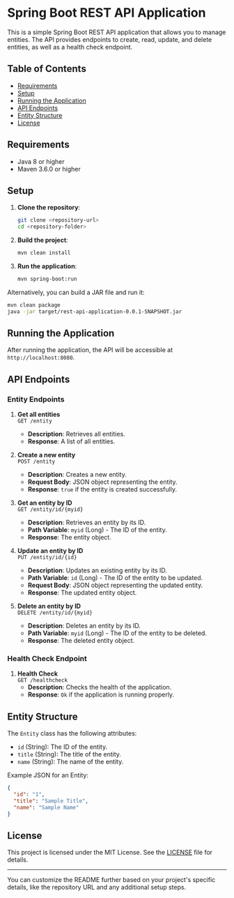 # Spring Boot REST API Application

This is a simple Spring Boot REST API application that allows you to manage entities. The API provides endpoints to create, read, update, and delete entities, as well as a health check endpoint.

## Table of Contents

- [Requirements](#requirements)
- [Setup](#setup)
- [Running the Application](#running-the-application)
- [API Endpoints](#api-endpoints)
- [Entity Structure](#entity-structure)
- [License](#license)

## Requirements

- Java 8 or higher
- Maven 3.6.0 or higher

## Setup

1. **Clone the repository**:
    ```bash
    git clone <repository-url>
    cd <repository-folder>
    ```

2. **Build the project**:
    ```bash
    mvn clean install
    ```

3. **Run the application**:
    ```bash
    mvn spring-boot:run
    ```

Alternatively, you can build a JAR file and run it:

```bash
mvn clean package
java -jar target/rest-api-application-0.0.1-SNAPSHOT.jar
```

## Running the Application

After running the application, the API will be accessible at `http://localhost:8080`.

## API Endpoints

### Entity Endpoints

1. **Get all entities**  
   `GET /entity`
   - **Description**: Retrieves all entities.
   - **Response**: A list of all entities.

2. **Create a new entity**  
   `POST /entity`
   - **Description**: Creates a new entity.
   - **Request Body**: JSON object representing the entity.
   - **Response**: `true` if the entity is created successfully.

3. **Get an entity by ID**  
   `GET /entity/id/{myid}`
   - **Description**: Retrieves an entity by its ID.
   - **Path Variable**: `myid` (Long) - The ID of the entity.
   - **Response**: The entity object.

4. **Update an entity by ID**  
   `PUT /entity/id/{id}`
   - **Description**: Updates an existing entity by its ID.
   - **Path Variable**: `id` (Long) - The ID of the entity to be updated.
   - **Request Body**: JSON object representing the updated entity.
   - **Response**: The updated entity object.

5. **Delete an entity by ID**  
   `DELETE /entity/id/{myid}`
   - **Description**: Deletes an entity by its ID.
   - **Path Variable**: `myid` (Long) - The ID of the entity to be deleted.
   - **Response**: The deleted entity object.

### Health Check Endpoint

1. **Health Check**  
   `GET /healthcheck`
   - **Description**: Checks the health of the application.
   - **Response**: `Ok` if the application is running properly.

## Entity Structure

The `Entity` class has the following attributes:

- `id` (String): The ID of the entity.
- `title` (String): The title of the entity.
- `name` (String): The name of the entity.

Example JSON for an Entity:

```json
{
  "id": "1",
  "title": "Sample Title",
  "name": "Sample Name"
}
```

## License

This project is licensed under the MIT License. See the [LICENSE](LICENSE) file for details.

---

You can customize the README further based on your project's specific details, like the repository URL and any additional setup steps.
